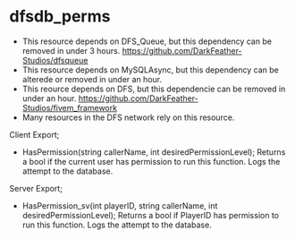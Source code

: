 # dfsdb_perms

- This resource depends on DFS_Queue, but this dependency can be removed in under 3 hours. https://github.com/DarkFeather-Studios/dfsqueue
- This resource depends on MySQLAsync, but this dependency can be alterede or removed in under an hour.
- This reource depends on DFS, but this dependencie can be removed in under an hour. https://github.com/DarkFeather-Studios/fivem_framework
- Many resources in the DFS network rely on this resource.

Client Export;

- HasPermission(string callerName, int desiredPermissionLevel); Returns a bool if the current user has permission to run this function. Logs the attempt to the database.

Server Export;

- HasPermission_sv(int playerID, string callerName, int desiredPermissionLevel); Returns a bool if PlayerID has permission to run this function. Logs the attempt to the database.

